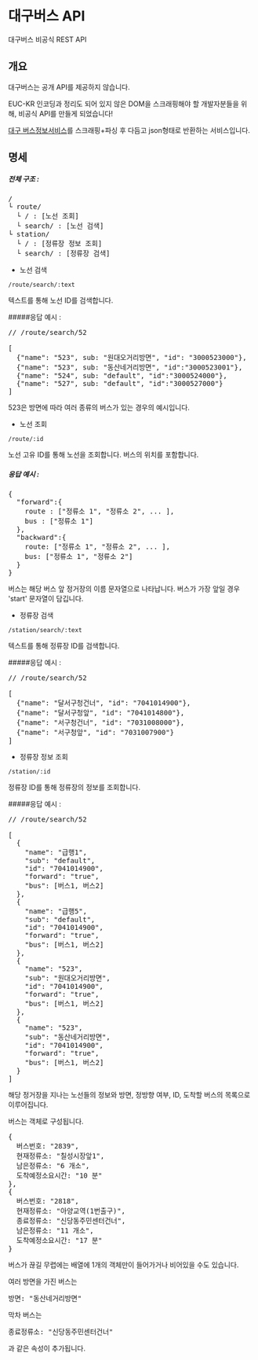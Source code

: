 # 대구버스 API

대구버스 비공식 REST API

## 개요

대구버스는 공개 API를 제공하지 않습니다.

EUC-KR 인코딩과 정리도 되어 있지 않은 DOM을 스크래핑해야 할 개발자분들을 위해, 비공식 API를 만들게 되었습니다!

[대구 버스정보서비스](http://businfo.daegu.go.kr)를 스크래핑+파싱 후 다듬고 json형태로 반환하는 서비스입니다.

## 명세

##### 전체 구조 :

<pre>
/
└ route/
  └ / : [노선 조회]
  └ search/ : [노선 검색]
└ station/
  └ / : [정류장 정보 조회]
  └ search/ : [정류장 검색]
</pre>

- 노선 검색

`/route/search/:text`

텍스트를 통해 노선 ID를 검색합니다.

#####응답 예시 :

<pre>
// /route/search/52

[
  {"name": "523", sub: "원대오거리방면", "id": "3000523000"},
  {"name": "523", sub: "동산네거리방면", "id":"3000523001"},
  {"name": "524", sub: "default", "id":"3000524000"},
  {"name": "527", sub: "default", "id":"3000527000"}
]
</pre>
523은 방면에 따라 여러 종류의 버스가 있는 경우의 예시입니다.

- 노선 조회

`/route/:id`

노선 고유 ID를 통해 노선을 조회합니다. 버스의 위치를 포함합니다.

##### 응답 예시 :

<pre>
{
  "forward":{
    route : ["정류소 1", "정류소 2", ... ],
    bus : ["정류소 1"]
  },
  "backward":{
    route: ["정류소 1", "정류소 2", ... ],
    bus: ["정류소 1", "정류소 2"]
  }
}
</pre>

버스는 해당 버스 앞 정거장의 이름 문자열으로 나타납니다. 버스가 가장 앞일 경우 'start' 문자열이 담깁니다.

- 정류장 검색

`/station/search/:text`

텍스트를 통해 정류장 ID를 검색합니다.

#####응답 예시 :

<pre>
// /route/search/52

[
  {"name": "달서구청건너", "id": "7041014900"},
  {"name": "달서구청앞", "id": "7041014800"},
  {"name": "서구청건너", "id": "7031008000"},
  {"name": "서구청앞", "id": "7031007900"}
]
</pre>

- 정류장 정보 조회

`/station/:id`

정류장 ID를 통해 정류장의 정보를 조회합니다.

#####응답 예시 :

<pre>
// /route/search/52

[
  {
    "name": "급행1",
    "sub": "default",
    "id": "7041014900",
    "forward": "true",
    "bus": [버스1, 버스2]
  },
  {
    "name": "급행5",
    "sub": "default",
    "id": "7041014900",
    "forward": "true",
    "bus": [버스1, 버스2]
  },
  {
    "name": "523",
    "sub": "원대오거리방면",
    "id": "7041014900",
    "forward": "true",
    "bus": [버스1, 버스2]
  },
  {
    "name": "523",
    "sub": "동산네거리방면",
    "id": "7041014900",
    "forward": "true",
    "bus": [버스1, 버스2]
  }
]
</pre>
해당 정거장을 지나는 노선들의 정보와 방면, 정방향 여부, ID, 도착할 버스의 목록으로 이루어집니다.

버스는 객체로 구성됩니다.
<pre>
{
  버스번호: "2839",
  현재정류소: "칠성시장앞1",
  남은정류소: "6 개소",
  도착예정소요시간: "10 분"
},
{
  버스번호: "2818",
  현재정류소: "아양교역(1번출구)",
  종료정류소: "신당동주민센터건너",
  남은정류소: "11 개소",
  도착예정소요시간: "17 분"
}
</pre>
버스가 끊길 무렵에는 배열에 1개의 객체만이 들어가거나 비어있을 수도 있습니다.

여러 방면을 가진 버스는
<pre>
방면: "동산네거리방면"
</pre>
막차 버스는
<pre>
종료정류소: "신당동주민센터건너"
</pre>
과 같은 속성이 추가됩니다.
